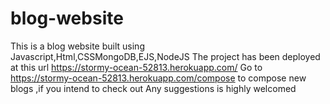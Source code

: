 # blog-website
This is a blog website built using Javascript,Html,CSSMongoDB,EJS,NodeJS
The project has been deployed at this url
https://stormy-ocean-52813.herokuapp.com/
Go to https://stormy-ocean-52813.herokuapp.com/compose to compose new blogs ,if you intend to check out
Any suggestions is highly welcomed
